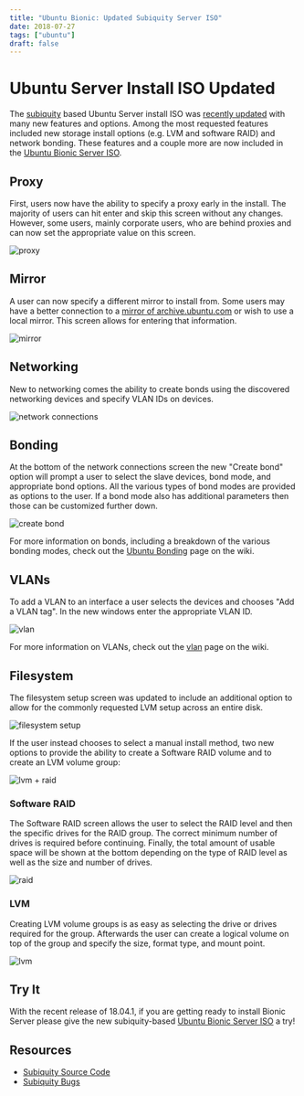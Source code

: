 ```yaml
---
title: "Ubuntu Bionic: Updated Subiquity Server ISO"
date: 2018-07-27
tags: ["ubuntu"]
draft: false
---
```


# Ubuntu Server Install ISO Updated

The [subiquity](https://github.com/CanonicalLtd/subiquity) based Ubuntu Server install ISO was [recently updated](https://lists.ubuntu.com/archives/ubuntu-server/2018-July/007725.html) with many new features and options. Among the most requested features included new storage install options (e.g. LVM and software RAID) and network bonding. These features and a couple more are now included in the [Ubuntu Bionic Server ISO](https://www.ubuntu.com/download/server).

## Proxy

First, users now have the ability to specify a proxy early in the install. The majority of users can hit enter and skip this screen without any changes. However, some users, mainly corporate users, who are behind proxies and can now set the appropriate value on this screen.

![proxy](/img/ubuntu/subiquity/proxy.png#center)

## Mirror

A user can now specify a different mirror to install from. Some users may have a better connection to a [mirror of archive.ubuntu.com](https://launchpad.net/ubuntu/+archivemirrors) or wish to use a local mirror. This screen allows for entering that information.

![mirror](/img/ubuntu/subiquity/mirror.png#center)

## Networking

New to networking comes the ability to create bonds using the discovered networking devices and specify VLAN IDs on devices.

![network connections](/img/ubuntu/subiquity/network_connections.png#center)

## Bonding

At the bottom of the network connections screen the new "Create bond" option will prompt a user to select the slave devices, bond mode, and appropriate bond options. All the various types of bond modes are provided as options to the user. If a bond mode also has additional parameters then those can be customized further down.

![create bond](/img/ubuntu/subiquity/create_bond.png#center)

For more information on bonds, including a breakdown of the various bonding modes, check out the [Ubuntu Bonding](https://help.ubuntu.com/community/UbuntuBonding) page on the wiki.

## VLANs

To add a VLAN to an interface a user selects the devices and chooses "Add a VLAN tag". In the new windows enter the appropriate VLAN ID.

![vlan](/img/ubuntu/subiquity/vlan.png#center)

For more information on VLANs, check out the [vlan](https://wiki.ubuntu.com/vlan) page on the wiki.

## Filesystem

The filesystem setup screen was updated to include an additional option to allow for the commonly requested LVM setup across an entire disk.

![filesystem setup](/img/ubuntu/subiquity/filesystem_setup.png#center)

If the user instead chooses to select a manual install method, two new options to provide the ability to create a Software RAID volume and to create an LVM volume group:

![lvm + raid](/img/ubuntu/subiquity/lvm_raid.png#center)

### Software RAID

The Software RAID screen allows the user to select the RAID level and then the specific drives for the RAID group. The correct minimum number of drives is required before continuing. Finally, the total amount of usable space will be shown at the bottom depending on the type of RAID level as well as the size and number of drives.

![raid](/img/ubuntu/subiquity/raid.png#center)

### LVM

Creating LVM volume groups is as easy as selecting the drive or drives required for the group. Afterwards the user can create a logical volume on top of the group and specify the size, format type, and mount point.

![lvm](/img/ubuntu/subiquity/lvm.png#center)

## Try It

With the recent release of 18.04.1, if you are getting ready to install Bionic Server please give the new subiquity-based [Ubuntu Bionic Server ISO](https://www.ubuntu.com/download/server) a try!

## Resources

* [Subiquity Source Code](https://github.com/CanonicalLtd/subiquity)
* [Subiquity Bugs](https://bugs.launchpad.net/subiquity)
